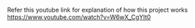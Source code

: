 Refer this youtube link for explanation of how this project works https://www.youtube.com/watch?v=W6wX_CgYIt0

